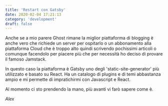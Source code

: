 ```yaml
---
title: 'Restart con Gatsby'
date: 2020-02-04 17:21:13
category: 'development'
draft: false
---
```


Anche se a mio parere Ghost rimane la miglior piattaforma di blogging è anche vero che richiede un server per ospitarlo o un abbonamento alla piattaforma Cloud che è troppo alto quindi scrivendo pochissimi articoli o comunque facendolo per piacere più che per necessità ho deciso di provare il famoso Jamstack.

In questo caso la piattaforma è Gatsby uno degli 'static-site-generator' più utilizzato e basato su React.
Ha un catalogo di plugins e di temi abbastanza ampio e mi permette di impratichirmi con Javascript e React.

Al momento ci sto prendendo la mano, più avanti vi farò sapere come è.

*Alex*
